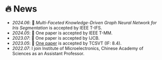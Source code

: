 # 🔥 News 

- *2024.06*:  🎉 _Multi-Faceted Knowledge-Driven Graph Neural Network for Iris Segmentation_ is accepted by IEEE T-IFS.
- *2024.05*:  🎉 One paper is accepted by IEEE T-MM.
- *2023.07*: 🎉 One paper is accepted by IJCB.
- *2023.05*: 🎉 [One paper](https://ieeexplore.ieee.org/document/10119236) is accepted by TCSVT (IF: 8.4).
- *2022.07*: I join Institute of Microelectronics, Chinese Academy of Sciences as an Assistant Professor.
